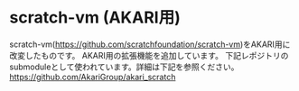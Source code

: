 # scratch-vm (AKARI用)

scratch-vm(https://github.com/scratchfoundation/scratch-vm)をAKARI用に改変したものです。
AKARI用の拡張機能を追加しています。
下記レポジトリのsubmoduleとして使われています。詳細は下記を参照ください。
https://github.com/AkariGroup/akari_scratch
